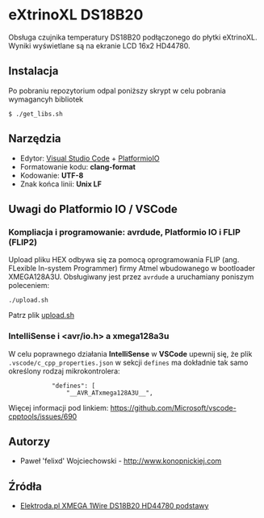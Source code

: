 # eXtrinoXL DS18B20
Obsługa czujnika temperatury DS18B20 podłączonego do płytki eXtrinoXL. 
Wyniki wyświetlane są na ekranie LCD 16x2 HD44780.

## Instalacja
Po pobraniu repozytorium odpal poniższy skrypt w celu pobrania wymagancyh bibliotek

```
$ ./get_libs.sh
```

## Narzędzia

 * Edytor: [Visual Studio Code](https://code.visualstudio.com/) + [PlatformioIO](http://platformio.org/)
 * Formatowanie kodu: **clang-format**
 * Kodowanie: **UTF-8**
 * Znak końca linii: **Unix LF**

 ## Uwagi do Platformio IO / VSCode

### Kompliacja i programowanie: avrdude, Platformio IO i FLIP (FLIP2)
Upload pliku HEX odbywa się za pomocą oprogramowania FLIP (ang. FLexible In-system Programmer) firmy Atmel wbudowanego w bootloader XMEGA128A3U. Obsługiwany jest przez `avrdude` a uruchamiany poniszym poleceniem:

```./upload.sh```

Patrz plik [upload.sh](upload.sh)

### IntelliSense i <avr/io.h> a xmega128a3u
W celu poprawnego działania **IntelliSense** w **VSCode** upewnij się, że plik `.vscode/c_cpp_properties.json` w sekcji `defines` ma dokładnie tak samo określony rodzaj mikrokontrolera:

```
            "defines": [
                "__AVR_ATxmega128A3U__",
```

Więcej informacji pod linkiem: https://github.com/Microsoft/vscode-cpptools/issues/690

## Autorzy
* Paweł 'felixd' Wojciechowski - <http://www.konopnickiej.com>

## Źródła
* [Elektroda.pl XMEGA 1Wire DS18B20 HD44780 podstawy](https://www.elektroda.pl/rtvforum/viewtopic.php?p=16457302#16457302)
